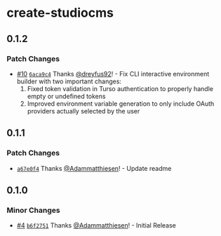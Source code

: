 # create-studiocms

## 0.1.2

### Patch Changes

- [#10](https://github.com/withstudiocms/create-studiocms/pull/10) [`6aca9c4`](https://github.com/withstudiocms/create-studiocms/commit/6aca9c4abda663f05955671731e962ced8b18add) Thanks [@dreyfus92](https://github.com/dreyfus92)! - Fix CLI interactive environment builder with two important changes:
  1. Fixed token validation in Turso authentication to properly handle empty or undefined tokens
  2. Improved environment variable generation to only include OAuth providers actually selected by the user

## 0.1.1

### Patch Changes

- [`a67e0f4`](https://github.com/withstudiocms/create-studiocms/commit/a67e0f465906360e7996a52e2bf75871731448f4) Thanks [@Adammatthiesen](https://github.com/Adammatthiesen)! - Update readme

## 0.1.0

### Minor Changes

- [#4](https://github.com/withstudiocms/create-studiocms/pull/4) [`b6f2751`](https://github.com/withstudiocms/create-studiocms/commit/b6f27517e2fe1a162a0bb1cba9f1585c66032a56) Thanks [@Adammatthiesen](https://github.com/Adammatthiesen)! - Initial Release
